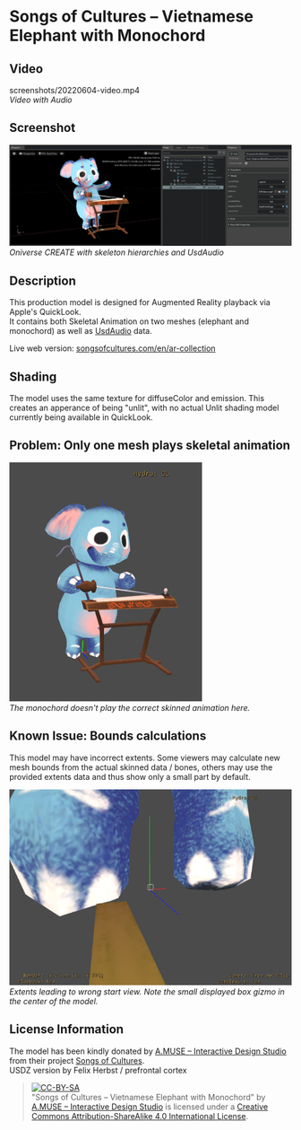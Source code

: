 # Songs of Cultures – Vietnamese Elephant with Monochord

## Video

screenshots/20220604-video.mp4  
_Video with Audio_

## Screenshot

![omniverse](screenshots/20220604-omniverse.png)  
_Oniverse CREATE with skeleton hierarchies and UsdAudio_

## Description

This production model is designed for Augmented Reality playback via Apple's QuickLook.  
It contains both Skeletal Animation on two meshes (elephant and monochord) as well as [UsdAudio](https://graphics.pixar.com/usd/release/wp_usdaudio.html) data.  

Live web version: [songsofcultures.com/en/ar-collection](https://songsofcultures.com/en/ar-collection)

## Shading

The model uses the same texture for diffuseColor and emission. This creates an apperance of being "unlit", with no actual Unlit shading model currently being available in QuickLook.  

## Problem: Only one mesh plays skeletal animation

 ![usdview](screenshots/20220604-usdview-missing-skinned-animation.gif)  
 _The monochord doesn't play the correct skinned animation here._

## Known Issue: Bounds calculations

This model may have incorrect extents. Some viewers may calculate new mesh bounds from the actual skinned data / bones, others may use the provided extents data and thus show only a small part by default.  

![usdview](screenshots/20220604-usview-wrong-bounds.png)  
_Extents leading to wrong start view. Note the small displayed box gizmo in the center of the model._

## License Information

The model has been kindly donated by [A.MUSE – Interactive Design Studio](https://amuse.vision) from their project [Songs of Cultures](https://songsofcultures.com/en/).  
USDZ version by Felix Herbst / prefrontal cortex

> [![CC-BY-SA](https://licensebuttons.net/l/by-sa/4.0/88x31.png)](http://creativecommons.org/licenses/by-sa/4.0/)  
"Songs of Cultures – Vietnamese Elephant with Monochord" by [A.MUSE – Interactive Design Studio](https://amuse.vision) is licensed under a [Creative Commons Attribution-ShareAlike 4.0 International License](http://creativecommons.org/licenses/by-sa/4.0/).